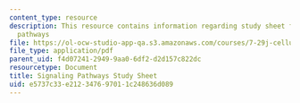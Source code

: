 ```yaml
---
content_type: resource
description: This resource contains information regarding study sheet for signaling
  pathways
file: https://ol-ocw-studio-app-qa.s3.amazonaws.com/courses/7-29j-cellular-neurobiology-spring-2012/e5737c33e212347697011c248636d089_MIT7_29JS12_SigPathwaySht.pdf
file_type: application/pdf
parent_uid: f4d07241-2949-9aa0-6df2-d2d157c822dc
resourcetype: Document
title: Signaling Pathways Study Sheet
uid: e5737c33-e212-3476-9701-1c248636d089
---
```

